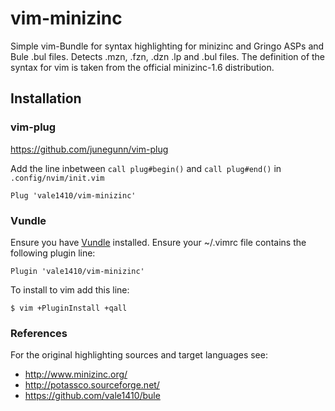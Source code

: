 vim-minizinc
============

Simple vim-Bundle for syntax highlighting for minizinc and Gringo ASPs and Bule .bul files. 
Detects .mzn, .fzn, .dzn .lp and .bul files. 
The definition of the syntax for vim is taken from the official minizinc-1.6 distribution. 

## Installation

### vim-plug 

https://github.com/junegunn/vim-plug

Add the line inbetween `call plug#begin()` and `call plug#end()` in `.config/nvim/init.vim`

```
Plug 'vale1410/vim-minizinc'
```

### Vundle 

Ensure you have [Vundle](https://github.com/gmarik/Vundle.vim) installed.
Ensure your ~/.vimrc file contains the following plugin line:

```
Plugin 'vale1410/vim-minizinc'
```

To install to vim add this line: 

```
$ vim +PluginInstall +qall
```

### References

For the original highlighting sources and target languages see: 

* http://www.minizinc.org/
* http://potassco.sourceforge.net/
* https://github.com/vale1410/bule
